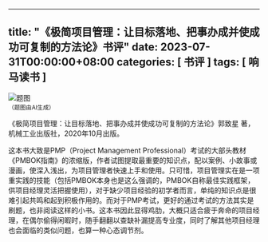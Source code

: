
---
title: "《极简项目管理：让目标落地、把事办成并使成功可复制的方法论》书评"
date: 2023-07-31T00:00:00+08:00
categories: [ 书评 ]
tags: [ 响马读书 ]
---

<div class="p-3 text-center">
  <img class="img-fluid" src="/images/2023/0731/01.png" alt="题图" style="max-width:640px">
  <div><small>（题图由AI生成）</small></div>
</div>

《极简项目管理：让目标落地、把事办成并使成功可复制的方法论》郭致星 著，机械工业出版社，2020年10月出版。

这本书大致是PMP（Project Management Professional）考试的大部头教材《PMBOK指南》的浓缩版，作者试图提取最重要的知识点，配以案例、小故事或漫画，使深入浅出，为项目管理者快速上手和使用。只可惜，项目管理实在是一项重实践的技能（包括PMBOK本身也是这么强调的，PMBOK自称最佳实践框架，供项目经理灵活把握使用），对于缺少项目经验的初学者而言，单纯的知识点是很难引起共鸣和起到积极作用的。而对于PMP考试，更好的通过考试的方法其实是刷题，也非阅读这样的小书。这本书因此显得鸡肋，大概只适合疲于奔命的项目经理，在偶尔偷得闲暇时，随手翻翻以查缺补漏提高专业度，同时了解其他项目经理也会面临的类似问题，也算一种心态调节剂。
